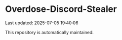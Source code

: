 # Overdose-Discord-Stealer

Last updated: 2025-07-05 19:40:06

This repository is automatically maintained.
